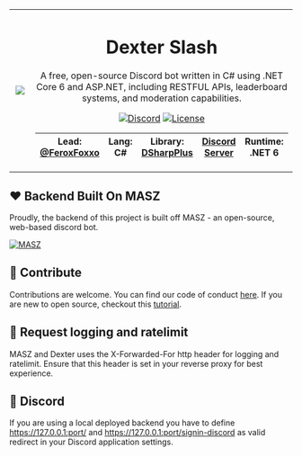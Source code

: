 ﻿<table>
    <tr>
        <td align="center" width="25%">
            <img src="https://cdn.discordapp.com/attachments/781077443338960926/807479083297931264/DexLove.png"></img>
        </td>
        <td align="center" width="75%">
            
# Dexter Slash

A free, open-source Discord bot written in C# using .NET Core 6 and ASP.NET, including RESTFUL APIs, leaderboard systems, and moderation capabilities.

[![Discord](https://img.shields.io/discord/336243033416794118.svg?color=7000FB&label=discord&style=for-the-badge)](https://discord.gg/USFurries)
[![License](https://img.shields.io/github/license/FeroxFoxxo/DiscordSlash.svg?color=7000FB&style=for-the-badge)](https://github.com/FeroxFoxxo/DiscordSlash/blob/master/LICENSE)
  
|**Lead:** [@FeroxFoxxo](https://github.com/FeroxFoxxo)|**Lang:** C#|**Library:** [DSharpPlus](https://github.com/DSharpPlus/DSharpPlus)|[Discord Server](https://discord.gg/USFurries)|**Runtime**: .NET 6
|---|---|---|---|---|
          
</table>

## ❤️ Backend Built On MASZ

Proudly, the backend of this project is built off MASZ - an open-source, web-based discord bot.

[![MASZ](https://img.shields.io/badge/MARZ-Visit%20Here-blue?style=for-the-badge)](https://github.com/zaanposni/discord-masz)

## 🤝 Contribute

Contributions are welcome.
You can find our code of conduct [here](https://github.com/FeroxFoxxo/DiscordSlash/blob/master/CODE_OF_CONDUCT.md).
If you are new to open source, checkout this [tutorial](https://github.com/firstcontributions/first-contributions).

## 📃 Request logging and ratelimit

MASZ and Dexter uses the X-Forwarded-For http header for logging and ratelimit.
Ensure that this header is set in your reverse proxy for best experience.

## 🤖 Discord

If you are using a local deployed backend you have to define https://127.0.0.1:port/ and https://127.0.0.1:port/signin-discord as valid redirect in your Discord application settings.

